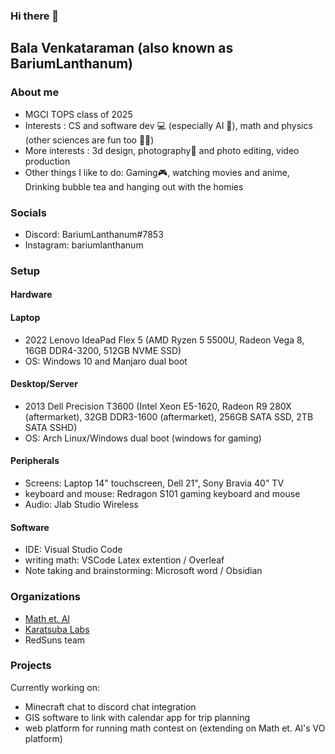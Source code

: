 ### Hi there 👋

<!--
**balavenkataraman123/balavenkataraman123** is a ✨ _special_ ✨ repository because its `README.md` (this file) appears on your GitHub profile.
-->

## Bala Venkataraman (also known as BariumLanthanum)

### About me

- MGCI TOPS class of 2025
- Interests : CS and software dev 💻 (especially AI 🧠), math and physics (other sciences are fun too 🧪🔬)
- More interests : 3d design, photography📸 and photo editing, video production
- Other things I like to do: Gaming🎮, watching movies and anime, Drinking bubble tea and hanging out with the homies 

### Socials
- Discord: BariumLanthanum#7853
- Instagram: bariumlanthanum

### Setup

#### Hardware

#### Laptop
- 2022 Lenovo IdeaPad Flex 5 (AMD Ryzen 5 5500U, Radeon Vega 8, 16GB DDR4-3200, 512GB NVME SSD)
- OS: Windows 10 and Manjaro dual boot
#### Desktop/Server
- 2013 Dell Precision T3600 (Intel Xeon E5-1620, Radeon R9 280X (aftermarket), 32GB DDR3-1600 (aftermarket), 256GB SATA SSD, 2TB SATA SSHD)
- OS: Arch Linux/Windows dual boot (windows for gaming)
#### Peripherals
- Screens: Laptop 14" touchscreen, Dell 21", Sony Bravia 40" TV
- keyboard and mouse: Redragon S101 gaming keyboard and mouse
- Audio: Jlab Studio Wireless
#### Software
- IDE: Visual Studio Code
- writing math: VSCode Latex extention / Overleaf
- Note taking and brainstorming: Microsoft word / Obsidian

### Organizations
- [Math et. Al](https://mathetal.org)
- [Karatsuba Labs](https://karatsubalabs.com)
- RedSuns team

### Projects
Currently working on: 
- Minecraft chat to discord chat integration
- GIS software to link with calendar app for trip planning
- web platform for running math contest on (extending on Math et. Al's VO platform)





